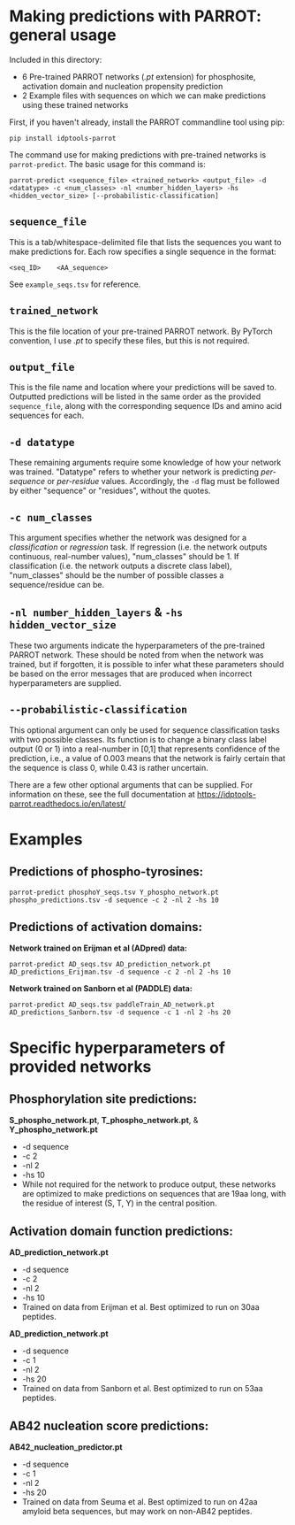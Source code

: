 # Making predictions with PARROT: general usage

Included in this directory:
* 6 Pre-trained PARROT networks (*.pt* extension) for phosphosite, activation domain and nucleation propensity prediction
* 2 Example files with sequences on which we can make predictions using these trained networks

First, if you haven't already, install the PARROT commandline tool using pip:
	
	pip install idptools-parrot

The command use for making predictions with pre-trained networks is `parrot-predict`. The basic usage for this command is:

	parrot-predict <sequence_file> <trained_network> <output_file> -d <datatype> -c <num_classes> -nl <number_hidden_layers> -hs <hidden_vector_size> [--probabilistic-classification]

## `sequence_file`
This is a tab/whitespace-delimited file that lists the sequences you want to make predictions for. Each row specifies a single sequence in the format:
	
    <seq_ID>	<AA_sequence>

See `example_seqs.tsv` for reference.

## `trained_network`
This is the file location of your pre-trained PARROT network. By PyTorch convention, I use *.pt* to specify these files, but this is not required.

## `output_file`
This is the file name and location where your predictions will be saved to. Outputted predictions will be listed in the same order as the provided `sequence_file`, along with the corresponding sequence IDs and amino acid sequences for each.

## `-d datatype`
These remaining arguments require some knowledge of how your network was trained. "Datatype" refers to whether your network is predicting *per-sequence* or *per-residue* values. Accordingly, the `-d` flag must be followed by either "sequence" or "residues", without the quotes.

## `-c num_classes`
This argument specifies whether the network was designed for a *classification* or *regression* task. If regression (i.e. the network outputs continuous, real-number values), "num_classes" should be 1. If classification (i.e. the network outputs a discrete class label), "num_classes" should be the number of possible classes a sequence/residue can be.

## `-nl number_hidden_layers` & `-hs hidden_vector_size`
These two arguments indicate the hyperparameters of the pre-trained PARROT network. These should be noted from when the network was trained, but if forgotten, it is possible to infer what these parameters should be based on the error messages that are produced when incorrect hyperparameters are supplied.

## `--probabilistic-classification`
This optional argument can only be used for sequence classification tasks with two possible classes. Its function is to change a binary class label output (0 or 1) into a real-number in [0,1] that represents confidence of the prediction, i.e., a value of 0.003 means that the network is fairly certain that the sequence is class 0, while 0.43 is rather uncertain.

There are a few other optional arguments that can be supplied. For information on these, see the full documentation at https://idptools-parrot.readthedocs.io/en/latest/

# Examples

## Predictions of phospho-tyrosines:

	parrot-predict phosphoY_seqs.tsv Y_phospho_network.pt phospho_predictions.tsv -d sequence -c 2 -nl 2 -hs 10

## Predictions of activation domains:

**Network trained on Erijman et al (ADpred) data:**

	parrot-predict AD_seqs.tsv AD_prediction_network.pt AD_predictions_Erijman.tsv -d sequence -c 2 -nl 2 -hs 10

**Network trained on Sanborn et al (PADDLE) data:**

	parrot-predict AD_seqs.tsv paddleTrain_AD_network.pt AD_predictions_Sanborn.tsv -d sequence -c 1 -nl 2 -hs 20

# Specific hyperparameters of provided networks
## Phosphorylation site predictions:
**S_phospho_network.pt**, **T_phospho_network.pt**, & **Y_phospho_network.pt**
* -d sequence
* -c 2
* -nl 2
* -hs 10
* While not required for the network to produce output, these networks are optimized to make predictions on sequences that are 19aa long, with the residue of interest (S, T, Y) in the central position.

## Activation domain function predictions:
**AD_prediction_network.pt**
* -d sequence
* -c 2
* -nl 2
* -hs 10
* Trained on data from Erijman et al. Best optimized to run on 30aa peptides.

**AD_prediction_network.pt**
* -d sequence
* -c 1
* -nl 2
* -hs 20
* Trained on data from Sanborn et al. Best optimized to run on 53aa peptides.

## AB42 nucleation score predictions:
**AB42_nucleation_predictor.pt**
* -d sequence
* -c 1
* -nl 2
* -hs 20
* Trained on data from Seuma et al. Best optimized to run on 42aa amyloid beta sequences, but may work on non-AB42 peptides.
